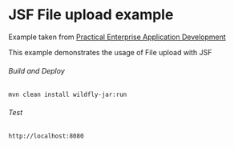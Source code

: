 JSF File upload example
=====================================
Example taken from [Practical Enterprise Application Development](http://www.itbuzzpress.com/ebooks/java-ee-7-development-on-wildfly.html)

This example demonstrates the usage of File upload with JSF

###### Build and Deploy
```shell
mvn clean install wildfly-jar:run
```

###### Test
```shell
http://localhost:8080
```